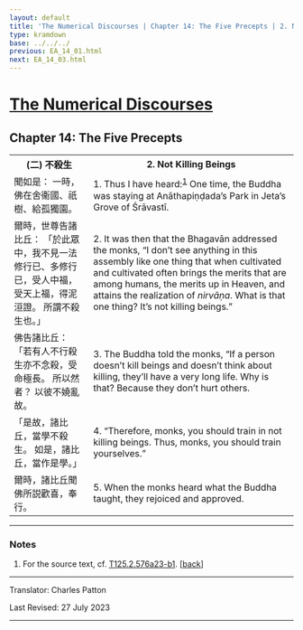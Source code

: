 ```yaml
---
layout: default
title: 'The Numerical Discourses | Chapter 14: The Five Precepts | 2. Not Killing Beings'
type: kramdown
base: ../../../
previous: EA_14_01.html
next: EA_14_03.html
---
```


<h1><a href='../index.html'>The Numerical Discourses</a></h1>
<h2>Chapter 14: The Five Precepts</h2>

<table class="trans">
  <th class='ch'>(二) 不殺生</th>
  <th class='en'>2. Not Killing Beings</th>
  <tr>
    <td class='ch' title='T125.2.576a23'>聞如是： 一時，佛在舍衞國、祇樹、給孤獨園。</td>
    <td id='p1'>1. Thus I have heard:<sup id="ref1"><a href="#n1">1</a></sup> One time, the Buddha was staying at Anāthapiṇḍada’s Park in Jeta’s Grove of Śrāvastī.</td>
  </tr>
  <tr>
    <td class='ch' title='T125.2.576a24'>爾時，世尊告諸比丘： 「於此眾中，我不見一法修行已、多修行已，受人中福，受天上福，得泥洹證。 所謂不殺生也。」</td>
    <td id='p2'>2. It was then that the Bhagavān addressed the monks, “I don’t see anything in this assembly like one thing that when cultivated and cultivated often brings the merits that are among humans, the merits up in Heaven, and attains the realization of <em>nirvāṇa</em>. What is that one thing? It’s not killing beings.”</td>
  </tr>
  <tr>
    <td class='ch' title='T125.2.576a26'>佛告諸比丘： 「若有人不行殺生亦不念殺，受命極長。 所以然者？ 以彼不嬈亂故。</td>
    <td id='p3'>3. The Buddha told the monks, “If a person doesn’t kill beings and doesn’t think about killing, they’ll have a very long life. Why is that? Because they don’t hurt others.</td>
  </tr>
  <tr>
    <td class='ch' title='T125.2.576a28'>「是故，諸比丘，當學不殺生。 如是，諸比丘，當作是學。」</td>
    <td id='p4'>4. “Therefore, monks, you should train in not killing beings. Thus, monks, you should train yourselves.”</td>
  </tr>
  <tr>
    <td class='ch' title='T125.2.576a29'>爾時，諸比丘聞佛所説歡喜，奉行。</td>
    <td id='p5'>5. When the monks heard what the Buddha taught, they rejoiced and approved.</td>
  </tr>
</table>

<hr/>

<h3 id="notes">Notes</h3>

<ol class="notes-list">
<li id="n1"><p>For the source text, cf. <a href="https://cbetaonline.dila.edu.tw/zh/T02n0125_p0576a23" target="_blank">T125.2.576a23-b1</a>. [<a href="#ref1">back</a>]</p></li>
</ol>
<hr/>

<p class="translator">Translator: Charles Patton</p>
<p class='revised'>Last Revised: 27 July 2023</p>

<hr/>